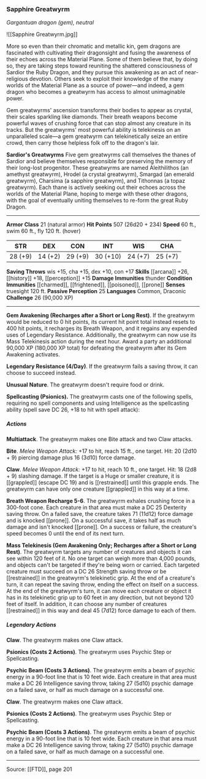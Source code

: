 ### Sapphire Greatwyrm
_Gargantuan dragon (gem), neutral_

![[Sapphire Greatwyrm.jpg]]

More so even than their chromatic and metallic kin, gem dragons are fascinated with cultivating their dragonsight and fusing the awareness of their echoes across the Material Plane. Some of them believe that, by doing so, they are taking steps toward reuniting the shattered consciousness of Sardior the Ruby Dragon, and they pursue this awakening as an act of near-religious devotion. Others seek to exploit their knowledge of the many worlds of the Material Plane as a source of power—and indeed, a gem dragon who becomes a greatwyrm has access to almost unimaginable power.

Gem greatwyrms' ascension transforms their bodies to appear as crystal, their scales sparkling like diamonds. Their breath weapons become powerful waves of crushing force that can stop almost any creature in its tracks. But the greatwyrms' most powerful ability is telekinesis on an unparalleled scale—a gem greatwyrm can telekinetically seize an entire crowd, then carry those helpless folk off to the dragon's lair.

**Sardior's Greatwyrms** Five gem greatwyrms call themselves the thanes of Sardior and believe themselves responsible for preserving the memory of their long-lost progenitor. These greatwyrms are named Aleithilithos (an amethyst greatwyrm), Hrodel (a crystal greatwyrm), Smargad (an emerald greatwyrm), Charsima (a sapphire greatwyrm), and Tithonnas (a topaz greatwyrm). Each thane is actively seeking out their echoes across the worlds of the Material Plane, hoping to merge with these other dragons, with the goal of eventually uniting themselves to re-form the great Ruby Dragon.





---

**Armor Class** 21 (natural armor)
**Hit Points** 507 (26d20 + 234)
**Speed** 60 ft., swim 60 ft., fly 120 ft. (hover)

| STR     | DEX     | CON     | INT     | WIS     | CHA     |
|---------|---------|---------|---------|---------|---------|
| 28 (+9) | 14 (+2) | 29 (+9) | 30 (+10) | 24 (+7) | 25 (+7) |

**Saving Throws** wis +15, cha +15, dex +10, con +17
**Skills** [[arcana]] +26, [[history]] +18, [[perception]] +15
**Damage Immunities** thunder
**Condition Immunities** [[charmed]], [[frightened]], [[poisoned]], [[prone]]
**Senses** truesight 120 ft.
**Passive Perception** 25
**Languages** Common, Draconic
**Challenge** 26 (90,000 XP)

---

**Gem Awakening (Recharges after a Short or Long Rest)**. If the greatwyrm would be reduced to 0 hit points, its current hit point total instead resets to 400 hit points, it recharges its Breath Weapon, and it regains any expended uses of Legendary Resistance. Additionally, the greatwyrm can now use its Mass Telekinesis action during the next hour. Award a party an additional 90,000 XP (180,000 XP total) for defeating the greatwyrm after its Gem Awakening activates.

**Legendary Resistance (4/Day)**. If the greatwyrm fails a saving throw, it can choose to succeed instead.

**Unusual Nature**. The greatwyrm doesn't require food or drink.

**Spellcasting (Psionics).** The greatwyrm casts one of the following spells, requiring no spell components and using Intelligence as the spellcasting ability (spell save DC 26, +18 to hit with spell attack):

##### Actions
**Multiattack**. The greatwyrm makes one Bite attack and two Claw attacks.

**Bite**. _Melee Weapon Attack:_ +17 to hit, reach 15 ft., one target. Hit: 20 (2d10 + 9) piercing damage plus 16 (3d10) force damage.

**Claw**. _Melee Weapon Attack:_ +17 to hit, reach 10 ft., one target. Hit: 18 (2d8 + 9) slashing damage. If the target is a Huge or smaller creature, it is [[grappled]] (escape DC 19) and is [[restrained]] until this grapple ends. The greatwyrm can have only one creature [[grappled]] in this way at a time.

**Breath Weapon Recharge 5-6**. The greatwyrm exhales crushing force in a 300-foot cone. Each creature in that area must make a DC 25 Dexterity saving throw. On a failed save, the creature takes 71 (11d12) force damage and is knocked [[prone]]. On a successful save, it takes half as much damage and isn't knocked [[prone]]. On a success or failure, the creature's speed becomes 0 until the end of its next turn.

**Mass Telekinesis (Gem Awakening Only; Recharges after a Short or Long Rest)**. The greatwyrm targets any number of creatures and objects it can see within 120 feet of it. No one target can weigh more than 4,000 pounds, and objects can't be targeted if they're being worn or carried. Each targeted creature must succeed on a DC 26 Strength saving throw or be [[restrained]] in the greatwyrm's telekinetic grip. At the end of a creature's turn, it can repeat the saving throw, ending the effect on itself on a success. At the end of the greatwyrm's turn, it can move each creature or object it has in its telekinetic grip up to 60 feet in any direction, but not beyond 120 feet of itself. In addition, it can choose any number of creatures [[restrained]] in this way and deal 45 (7d12) force damage to each of them.

##### Legendary Actions
**Claw**. The greatwyrm makes one Claw attack.

**Psionics (Costs 2 Actions)**. The greatwyrm uses Psychic Step or Spellcasting.

**Psychic Beam (Costs 3 Actions)**. The greatwyrm emits a beam of psychic energy in a 90-foot line that is 10 feet wide. Each creature in that area must make a DC 26 Intelligence saving throw, taking 27 (5d10) psychic damage on a failed save, or half as much damage on a successful one.

**Claw**. The greatwyrm makes one Claw attack.

**Psionics (Costs 2 Actions)**. The greatwyrm uses Psychic Step or Spellcasting.

**Psychic Beam (Costs 3 Actions)**. The greatwyrm emits a beam of psychic energy in a 90-foot line that is 10 feet wide. Each creature in that area must make a DC 26 Intelligence saving throw, taking 27 (5d10) psychic damage on a failed save, or half as much damage on a successful one.


---

Source: [[FTD]], page 201